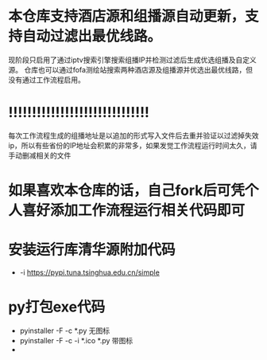 # 本仓库支持酒店源和组播源自动更新，支持自动过滤出最优线路。
现阶段只启用了通过iptv搜索引擎搜索组播IP并检测过滤后生成优选组播及自定义源。
仓库也可以通过fofa测绘站搜索两种酒店源及组播源并优选出最优线路，但没有通过工作流程启用。
# !!!!!!!!!!!!!!!!!!!!!!!!!!!!!!
每次工作流程生成的组播地址是以追加的形式写入文件后去重并验证以过滤掉失效ip，所以有些省份的IP地址会积累的非常多，如果发觉工作流程运行时间太久，请手动删减相关的文件
# 如果喜欢本仓库的话，自己fork后可凭个人喜好添加工作流程运行相关代码即可
# 安装运行库清华源附加代码
 *  -i https://pypi.tuna.tsinghua.edu.cn/simple
 # py打包exe代码
* pyinstaller -F -c *.py   无图标
* pyinstaller -F -c -i *.ico *.py   带图标
* 
